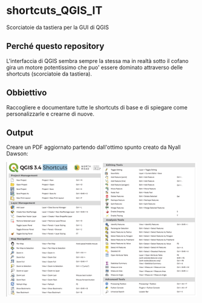 # shortcuts_QGIS_IT

Scorciatoie da tastiera per la GUI di QGIS

## Perché questo repository

L'interfaccia di QGIS sembra sempre la stessa ma in realtà sotto il cofano gira un motore potentissimo che puo' essere dominato attraverso delle shortcuts (scorciatoie da tastiera).

## Obbiettivo

Raccogliere e documentare tutte le shortcuts di base e di spiegare come personalizzarle e crearne di nuove.

## Output

Creare un PDF aggiornato partendo dall'ottimo spunto creato da Nyall Dawson:

![screen](./imgs/shortcuts_nyall.png)
